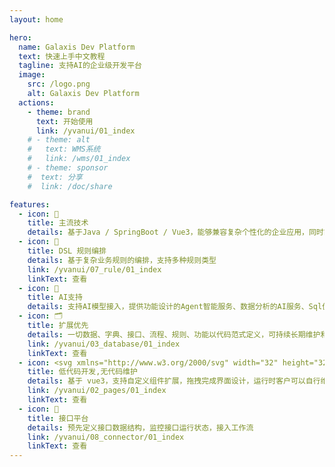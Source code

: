 ```yaml
---
layout: home

hero:
  name: Galaxis Dev Platform
  text: 快速上手中文教程
  tagline: 支持AI的企业级开发平台
  image:
    src: /logo.png
    alt: Galaxis Dev Platform
  actions:
    - theme: brand
      text: 开始使用
      link: /yvanui/01_index
    # - theme: alt
    #   text: WMS系统
    #   link: /wms/01_index
    # - theme: sponsor
    #  text: 分享
    #  link: /doc/share

features:
  - icon: 🧬
    title: 主流技术
    details: 基于Java / SpringBoot / Vue3，能够兼容复杂个性化的企业应用，同时能够大大简化开发过程，让您的项目更加高效和准确
  - icon: 📐
    title: DSL 规则编排
    details: 基于复杂业务规则的编排，支持多种规则类型
    link: /yvanui/07_rule/01_index
    linkText: 查看
  - icon: 🤖
    title: AI支持
    details: 支持AI模型接入，提供功能设计的Agent智能服务、数据分析的AI服务、Sql优化的AI服务
  - icon: 🗂️
    title: 扩展优先
    details: 一切数据、字典、接口、流程、规则、功能以代码范式定义，可持续长期维护和扩展
    link: /yvanui/03_database/01_index
    linkText: 查看
  - icon: <svg xmlns="http://www.w3.org/2000/svg" width="32" height="32"><path fill="#41b883" d="M24.4 3.925H30l-14 24.15L2 3.925h10.71l3.29 5.6 3.22-5.6Z"/><path fill="#41b883" d="m2 3.925 14 24.15 14-24.15h-5.6L16 18.415 7.53 3.925Z"/><path fill="#35495e" d="M7.53 3.925 16 18.485l8.4-14.56h-5.18L16 9.525l-3.29-5.6Z"/></svg>
    title: 低代码开发,无代码维护
    details: 基于 vue3，支持自定义组件扩展，拖拽完成界面设计，运行时客户可以自行维护
    link: /yvanui/02_pages/01_index
    linkText: 查看 
  - icon: 🚀
    title: 接口平台
    details: 预先定义接口数据结构，监控接口运行状态，接入工作流
    link: /yvanui/08_connector/01_index
    linkText: 查看 
---
```


<style>
:root {
  --vp-home-hero-name-color: transparent;
  --vp-home-hero-name-background: -webkit-linear-gradient(120deg, #bd34fe, #41d1ff);

  --vp-home-hero-image-background-image: linear-gradient(-45deg, #bd34fe 50%, #47caff 50%);
  --vp-home-hero-image-filter: blur(40px);
}

</style>